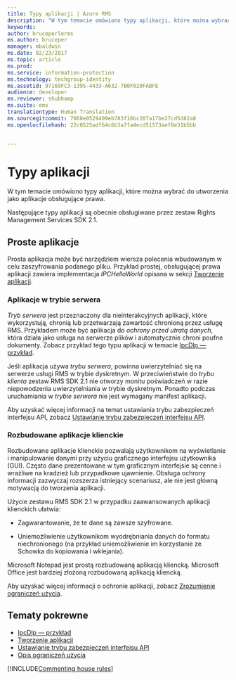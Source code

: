 ```yaml
---
title: Typy aplikacji | Azure RMS
description: "W tym temacie omówiono typy aplikacji, które można wybrać do utworzenia jako aplikacje obsługujące prawa."
keywords: 
author: bruceperlerms
ms.author: bruceper
manager: mbaldwin
ms.date: 02/23/2017
ms.topic: article
ms.prod: 
ms.service: information-protection
ms.technology: techgroup-identity
ms.assetid: 97169FC3-1395-4433-A632-7B0F020FABFE
audience: developer
ms.reviewer: shubhamp
ms.suite: ems
translationtype: Human Translation
ms.sourcegitcommit: 7068e0529409eb783f16bc207a17be27cd5d82a8
ms.openlocfilehash: 22c0525adf64c6b3a7fa4ecd51573aef8e31b5bb


---
```


# <a name="application-types"></a>Typy aplikacji


W tym temacie omówiono typy aplikacji, które można wybrać do utworzenia jako aplikacje obsługujące prawa.

Następujące typy aplikacji są obecnie obsługiwane przez zestaw Rights Management Services SDK 2.1.

## <a name="simple-applications"></a>Proste aplikacje

Prosta aplikacja może być narzędziem wiersza polecenia wbudowanym w celu zaszyfrowania podanego pliku. Przykład prostej, obsługującej prawa aplikacji zawiera implementacja *IPCHelloWorld* opisana w sekcji [Tworzenie aplikacji](developing-your-application.md).

### <a name="server-mode-applications"></a>Aplikacje w trybie serwera

*Tryb serwera* jest przeznaczony dla nieinterakcyjnych aplikacji, które wykorzystują, chronią lub przetwarzają zawartość chronioną przez usługę RMS. Przykładem może być aplikacja do *ochrony przed utratą danych*, która działa jako usługa na serwerze plików i automatycznie chroni poufne dokumenty. Zobacz przykład tego typu aplikacji w temacie [IpcDlp — przykład](https://Code.MSDN.Microsoft.Com/IpcDlp-Sample-Application-d30bb99d).

Jeśli aplikacja używa *trybu serwera*, powinna uwierzytelniać się na serwerze usługi RMS w trybie dyskretnym. W przeciwieństwie do *trybu klienta* zestaw RMS SDK 2.1 nie otworzy monitu poświadczeń w razie niepowodzenia uwierzytelniania w trybie dyskretnym. Ponadto podczas uruchamiania w *trybie serwera* nie jest wymagany manifest aplikacji.

Aby uzyskać więcej informacji na temat ustawiania trybu zabezpieczeń interfejsu API, zobacz [Ustawianie trybu zabezpieczeń interfejsu API](setting-the-api-security-mode-api-mode.md).

### <a name="rich-client-applications"></a>Rozbudowane aplikacje klienckie

Rozbudowane aplikacje klienckie pozwalają użytkownikom na wyświetlanie i manipulowanie danymi przy użyciu graficznego interfejsu użytkownika (GUI). Często dane prezentowane w tym graficznym interfejsie są cenne i wrażliwe na kradzież lub przypadkowe ujawnienie. Obsługa ochrony informacji zazwyczaj rozszerza istniejący scenariusz, ale nie jest główną motywacją do tworzenia aplikacji.

Użycie zestawu RMS SDK 2.1 w przypadku zaawansowanych aplikacji klienckich ułatwia:

-   Zagwarantowanie, że te dane są zawsze szyfrowane.

-   Uniemożliwienie użytkownikom wyodrębniania danych do formatu niechronionego (na przykład uniemożliwienie im korzystanie ze Schowka do kopiowania i wklejania).

Microsoft Notepad jest prostą rozbudowaną aplikacją kliencką. Microsoft Office jest bardziej złożoną rozbudowaną aplikacją kliencką.

Aby uzyskać więcej informacji o ochronie aplikacji, zobacz [Zrozumienie ograniczeń użycia](understanding-usage-restrictions.md).

## <a name="related-topics"></a>Tematy pokrewne

- [IpcDlp — przykład](https://Code.MSDN.Microsoft.Com/IpcDlp-Sample-Application-d30bb99d)
- [Tworzenie aplikacji](developing-your-application.md)
- [Ustawianie trybu zabezpieczeń interfejsu API](setting-the-api-security-mode-api-mode.md)
- [Opis ograniczeń użycia](understanding-usage-restrictions.md)

[!INCLUDE[Commenting house rules](../includes/houserules.md)]


<!--HONumber=Jan17_HO1-->


